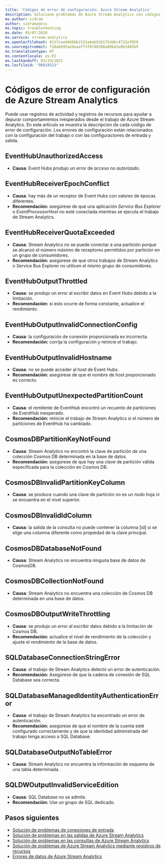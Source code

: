 ```yaml
---
title: 'Códigos de error de configuración: Azure Stream Analytics'
description: Solucione problemas de Azure Stream Analytics con códigos de error de configuración.
ms.author: sidram
author: sidramadoss
ms.topic: troubleshooting
ms.date: 05/07/2020
ms.service: stream-analytics
ms.openlocfilehash: 6137ceeb0d86b1531adab910175ddbc4722ef858
ms.sourcegitcommit: f28ebb95ae9aaaff3f87d8388a09b41e0b3445b5
ms.translationtype: HT
ms.contentlocale: es-ES
ms.lasthandoff: 03/29/2021
ms.locfileid: "98019523"
---
```

# <a name="azure-stream-analytics-configuration-error-codes"></a>Códigos de error de configuración de Azure Stream Analytics

Puede usar registros de actividad y registros de recursos para ayudar a depurar comportamientos inesperados desde el trabajo de Azure Stream Analytics. En este artículo se muestra la descripción de cada código de error de configuración. Los errores de configuración están relacionados con la configuración del trabajo o con las configuraciones de entrada y salida.

## <a name="eventhubunauthorizedaccess"></a>EventHubUnauthorizedAccess

* **Causa**: Event Hubs produjo un error de *acceso no autorizado*.

## <a name="eventhubreceiverepochconflict"></a>EventHubReceiverEpochConflict

* **Causa**: hay más de un receptor de Event Hubs con valores de épocas diferentes.
* **Recomendación:** asegúrese de que una aplicación *Service Bus Explorer* o *EventProcessorHost* no esté conectada mientras se ejecuta el trabajo de Stream Analytics.

## <a name="eventhubreceiverquotaexceeded"></a>EventHubReceiverQuotaExceeded

* **Causa**: Stream Analytics no se puede conectar a una partición porque se alcanzó el número máximo de receptores permitidos por partición en un grupo de consumidores.
* **Recomendación:** asegúrese de que otros trabajos de Stream Analytics o Service Bus Explorer no utilicen el mismo grupo de consumidores.

## <a name="eventhuboutputthrottled"></a>EventHubOutputThrottled

* **Causa**: se produjo un error al escribir datos en Event Hubs debido a la limitación.
* **Recomendación:** si esto ocurre de forma constante, actualice el rendimiento.

## <a name="eventhuboutputinvalidconnectionconfig"></a>EventHubOutputInvalidConnectionConfig

* **Causa**: la configuración de conexión proporcionada es incorrecta.
* **Recomendación:** corrija la configuración y reinicie el trabajo.

## <a name="eventhuboutputinvalidhostname"></a>EventHubOutputInvalidHostname

* **Causa**: no se puede acceder al host de Event Hubs.
* **Recomendación:** asegúrese de que el nombre de host proporcionado es correcto.

## <a name="eventhuboutputunexpectedpartitioncount"></a>EventHubOutputUnexpectedPartitionCount

* **Causa**: el remitente de EventHub encontró un recuento de particiones de EventHub inesperado.
* **Recomendación:** reinicie el trabajo de Stream Analytics si el número de particiones de EventHub ha cambiado.

## <a name="cosmosdbpartitionkeynotfound"></a>CosmosDBPartitionKeyNotFound

* **Causa**: Stream Analytics no encontró la clave de partición de una colección Cosmos DB determinada en la base de datos.
* **Recomendación:** asegúrese de que hay una clave de partición válida especificada para la colección en Cosmos DB.

## <a name="cosmosdbinvalidpartitionkeycolumn"></a>CosmosDBInvalidPartitionKeyColumn

* **Causa**: se produce cuando una clave de partición no es un nodo hoja ni se encuentra en el nivel superior.

## <a name="cosmosdbinvalididcolumn"></a>CosmosDBInvalidIdColumn

* **Causa**: la salida de la consulta no puede contener la columna \[id] si se elige una columna diferente como propiedad de la clave principal.

## <a name="cosmosdbdatabasenotfound"></a>CosmosDBDatabaseNotFound

* **Causa**: Stream Analytics no encuentra ninguna base de datos de CosmosDB.

## <a name="cosmosdbcollectionnotfound"></a>CosmosDBCollectionNotFound

* **Causa**: Stream Analytics no encuentra una colección de Cosmos DB determinada en una base de datos.

## <a name="cosmosdboutputwritethrottling"></a>CosmosDBOutputWriteThrottling

* **Causa**: se produjo un error al escribir datos debido a la limitación de Cosmos DB.
* **Recomendación:** actualice el nivel de rendimiento de la colección y ajuste el rendimiento de la base de datos.

## <a name="sqldatabaseconnectionstringerror"></a>SQLDatabaseConnectionStringError

* **Causa**: el trabajo de Stream Analytics detectó un error de autenticación.
* **Recomendación:** Asegúrese de que la cadena de conexión de SQL Database sea correcta.

## <a name="sqldatabasemanagedidentityauthenticationerror"></a>SQLDatabaseManagedIdentityAuthenticationError

* **Causa**: el trabajo de Stream Analytics ha encontrado un error de autenticación. 
* **Recomendación:** asegúrese de que el nombre de la cuenta esté configurado correctamente y de que la identidad administrada del trabajo tenga acceso a SQL Database.

## <a name="sqldatabaseoutputnotableerror"></a>SQLDatabaseOutputNoTableError

* **Causa**: Stream Analytics no encuentra la información de esquema de una tabla determinada.

## <a name="sqldwoutputinvalidserviceedition"></a>SQLDWOutputInvalidServiceEdition

* **Causa**: SQL Database no se admite.
* **Recomendación:** Use un grupo de SQL dedicado.

## <a name="next-steps"></a>Pasos siguientes

* [Solución de problemas de conexiones de entrada](stream-analytics-troubleshoot-input.md)
* [Solución de problemas en las salidas de Azure Stream Analytics](stream-analytics-troubleshoot-output.md)
* [Solución de problemas en las consultas de Azure Stream Analytics](stream-analytics-troubleshoot-query.md)
* [Solución de problemas de Azure Stream Analytics mediante registros de recursos](stream-analytics-job-diagnostic-logs.md)
* [Errores de datos de Azure Stream Analytics](data-errors.md)
